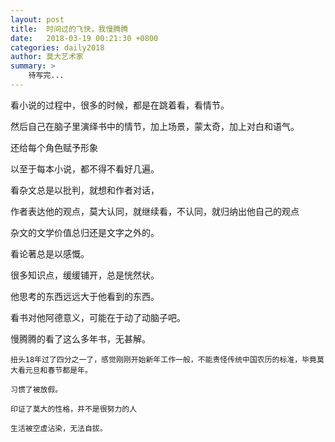 ```yaml
---
layout: post
title:  时间过的飞快，我慢腾腾
date:   2018-03-19 00:21:30 +0800
categories: daily2018 
author: 莫大艺术家
summary: >
    待写完...
---
```


看小说的过程中，很多的时候，都是在跳着看，看情节。

然后自己在脑子里演绎书中的情节，加上场景，蒙太奇，加上对白和语气。

还给每个角色赋予形象

以至于每本小说，都不得不看好几遍。

看杂文总是以批判，就想和作者对话，

作者表达他的观点，莫大认同，就继续看，不认同，就归纳出他自己的观点

杂文的文学价值总归还是文字之外的。

看论著总是以感慨。

很多知识点，缓缓铺开，总是恍然状。

他思考的东西远远大于他看到的东西。

看书对他阿德意义，可能在于动了动脑子吧。

慢腾腾的看了这么多年书，无甚解。


    扭头18年过了四分之一了，感觉刚刚开始新年工作一般，不能责怪传统中国农历的标准，毕竟莫大看元旦和春节都是年。

    习惯了被放假。

    印证了莫大的性格，并不是很努力的人

    生活被空虚沾染，无法自拔。